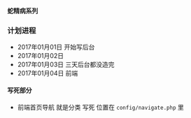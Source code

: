 #### 蛇精病系列

### 计划进程

- 2017年01月01日 开始写后台
- 2017年01月02日 
- 2017年01月03日 三天后台都没造完
- 2017年01月04日 前端

#### 写死部分

- 前端首页导航 就是分类 写死 位置在 `config/navigate.php` 里


